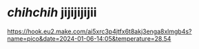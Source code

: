 # _chihchih_ jijijijijii
https://hook.eu2.make.com/ai5xrc3p4jtfx6t8akj3enga8xlmgb4s?name=pico&date=2024-01-06-14:05&temperature=28.54
